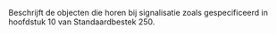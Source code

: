Beschrijft de objecten die horen bij signalisatie zoals gespecificeerd in hoofdstuk 10 van Standaardbestek 250.
